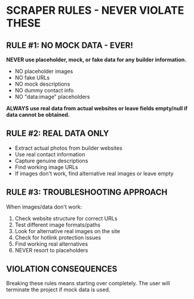 # SCRAPER RULES - NEVER VIOLATE THESE

## RULE #1: NO MOCK DATA - EVER!
**NEVER use placeholder, mock, or fake data for any builder information.**
- NO placeholder images
- NO fake URLs  
- NO mock descriptions
- NO dummy contact info
- NO "data:image" placeholders

**ALWAYS use real data from actual websites or leave fields empty/null if data cannot be obtained.**

## RULE #2: REAL DATA ONLY
- Extract actual photos from builder websites
- Use real contact information
- Capture genuine descriptions
- Find working image URLs
- If images don't work, find alternative real images or leave empty

## RULE #3: TROUBLESHOOTING APPROACH
When images/data don't work:
1. Check website structure for correct URLs
2. Test different image formats/paths
3. Look for alternative real images on the site
4. Check for hotlink protection issues
5. Find working real alternatives
6. NEVER resort to placeholders

## VIOLATION CONSEQUENCES
Breaking these rules means starting over completely.
The user will terminate the project if mock data is used. 